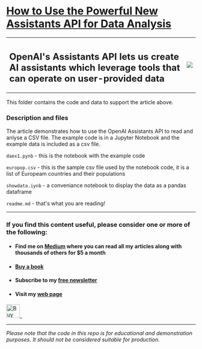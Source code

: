 # [How to Use the Powerful New Assistants API for Data Analysis](https://medium.com/towards-data-science/how-to-use-the-powerful-new-assistants-api-for-data-analysis-c9ea1cab0b53?sk=c8a84186e1438d48760e34c114dc2db5)

<table border="0">
<tr>
<td>
<h2>OpenAI's Assistants API lets us create AI assistants which leverage tools that can operate on user-provided data</h2>
</td>
<td>
<img src="https://miro.medium.com/v2/resize:fit:1100/format:webp/0*Os4M1zBevrurAaOz" >
</td>

</tr>
</table>




This folder contains the code and data to support the article above.

### Description and files

The article demonstrates how to use the OpenAI Assistants API to read and anlyse a CSV file.
The example code is in a Jupyter Notebook and the example data is included as a csv file.

`daex1.pynb` - this is the notebook with the example code

`europop.csv` - this is the sample csv file used by the notebook code, it is a list of Europeam countries and their populations

`showdata.iynb` - a conveniance notebook to display the data as a pandas dataframe

`readme.md` - that's what you are reading!



---
### If you find this content useful, please consider one or more of the following:

-  #### Find me on  [Medium](https://medium.com/@alan-jones) where you can read all my articles along with thousands of others for $5 a month  
-  #### [Buy a book](https://alanjones.gumroad.com/)
-  #### Subscribe to my [free newsletter](https://technofile.substack.com/)
-  #### Visit my [web page](alanjones2.github.io)

<a href='https://ko-fi.com/M4M64THKG' target='_blank'><img height='36' style='border:0px;height:36px;' src='https://storage.ko-fi.com/cdn/kofi2.png?v=3' border='0' alt='Buy Me a Coffee at ko-fi.com' /></a>_

---

_Please note that the code in this repo is for educational and demonstration purposes. It should not be considered suitable for production._